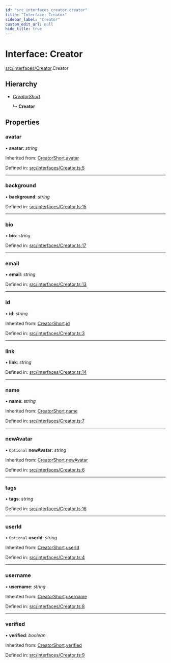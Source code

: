 ```yaml
---
id: "src_interfaces_creator.creator"
title: "Interface: Creator"
sidebar_label: "Creator"
custom_edit_url: null
hide_title: true
---
```


# Interface: Creator

[src/interfaces/Creator](../modules/src_interfaces_creator.md).Creator

## Hierarchy

* [*CreatorShort*](src_interfaces_creator.creatorshort.md)

  ↳ **Creator**

## Properties

### avatar

• **avatar**: *string*

Inherited from: [CreatorShort](src_interfaces_creator.creatorshort.md).[avatar](src_interfaces_creator.creatorshort.md#avatar)

Defined in: [src/interfaces/Creator.ts:5](https://github.com/xr3ngine/xr3ngine/blob/716a06460/packages/common/src/interfaces/Creator.ts#L5)

___

### background

• **background**: *string*

Defined in: [src/interfaces/Creator.ts:15](https://github.com/xr3ngine/xr3ngine/blob/716a06460/packages/common/src/interfaces/Creator.ts#L15)

___

### bio

• **bio**: *string*

Defined in: [src/interfaces/Creator.ts:17](https://github.com/xr3ngine/xr3ngine/blob/716a06460/packages/common/src/interfaces/Creator.ts#L17)

___

### email

• **email**: *string*

Defined in: [src/interfaces/Creator.ts:13](https://github.com/xr3ngine/xr3ngine/blob/716a06460/packages/common/src/interfaces/Creator.ts#L13)

___

### id

• **id**: *string*

Inherited from: [CreatorShort](src_interfaces_creator.creatorshort.md).[id](src_interfaces_creator.creatorshort.md#id)

Defined in: [src/interfaces/Creator.ts:3](https://github.com/xr3ngine/xr3ngine/blob/716a06460/packages/common/src/interfaces/Creator.ts#L3)

___

### link

• **link**: *string*

Defined in: [src/interfaces/Creator.ts:14](https://github.com/xr3ngine/xr3ngine/blob/716a06460/packages/common/src/interfaces/Creator.ts#L14)

___

### name

• **name**: *string*

Inherited from: [CreatorShort](src_interfaces_creator.creatorshort.md).[name](src_interfaces_creator.creatorshort.md#name)

Defined in: [src/interfaces/Creator.ts:7](https://github.com/xr3ngine/xr3ngine/blob/716a06460/packages/common/src/interfaces/Creator.ts#L7)

___

### newAvatar

• `Optional` **newAvatar**: *string*

Inherited from: [CreatorShort](src_interfaces_creator.creatorshort.md).[newAvatar](src_interfaces_creator.creatorshort.md#newavatar)

Defined in: [src/interfaces/Creator.ts:6](https://github.com/xr3ngine/xr3ngine/blob/716a06460/packages/common/src/interfaces/Creator.ts#L6)

___

### tags

• **tags**: *string*

Defined in: [src/interfaces/Creator.ts:16](https://github.com/xr3ngine/xr3ngine/blob/716a06460/packages/common/src/interfaces/Creator.ts#L16)

___

### userId

• `Optional` **userId**: *string*

Inherited from: [CreatorShort](src_interfaces_creator.creatorshort.md).[userId](src_interfaces_creator.creatorshort.md#userid)

Defined in: [src/interfaces/Creator.ts:4](https://github.com/xr3ngine/xr3ngine/blob/716a06460/packages/common/src/interfaces/Creator.ts#L4)

___

### username

• **username**: *string*

Inherited from: [CreatorShort](src_interfaces_creator.creatorshort.md).[username](src_interfaces_creator.creatorshort.md#username)

Defined in: [src/interfaces/Creator.ts:8](https://github.com/xr3ngine/xr3ngine/blob/716a06460/packages/common/src/interfaces/Creator.ts#L8)

___

### verified

• **verified**: *boolean*

Inherited from: [CreatorShort](src_interfaces_creator.creatorshort.md).[verified](src_interfaces_creator.creatorshort.md#verified)

Defined in: [src/interfaces/Creator.ts:9](https://github.com/xr3ngine/xr3ngine/blob/716a06460/packages/common/src/interfaces/Creator.ts#L9)
